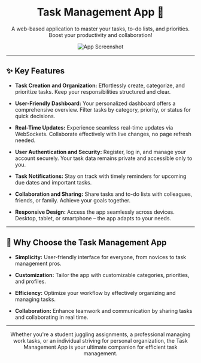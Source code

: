 <div style="text-align: center;">
    <h1>Task Management App 📌</h1>
    <p>A web-based application to master your tasks, to-do lists, and priorities. Boost your productivity and collaboration!</p>
    <img src="landingSS.png" alt="App Screenshot">
</div>

---

## ✨ Key Features

- **Task Creation and Organization:** Effortlessly create, categorize, and prioritize tasks. Keep your responsibilities structured and clear.

- **User-Friendly Dashboard:** Your personalized dashboard offers a comprehensive overview. Filter tasks by category, priority, or status for quick decisions.

- **Real-Time Updates:** Experience seamless real-time updates via WebSockets. Collaborate effectively with live changes, no page refresh needed.

- **User Authentication and Security:** Register, log in, and manage your account securely. Your task data remains private and accessible only to you.

- **Task Notifications:** Stay on track with timely reminders for upcoming due dates and important tasks.

- **Collaboration and Sharing:** Share tasks and to-do lists with colleagues, friends, or family. Achieve your goals together.

- **Responsive Design:** Access the app seamlessly across devices. Desktop, tablet, or smartphone – the app adapts to your needs.

---

## 🚀 Why Choose the Task Management App

- **Simplicity:** User-friendly interface for everyone, from novices to task management pros.

- **Customization:** Tailor the app with customizable categories, priorities, and profiles.

- **Efficiency:** Optimize your workflow by effectively organizing and managing tasks.

- **Collaboration:** Enhance teamwork and communication by sharing tasks and collaborating in real time.

---

<p style="text-align: center;">
    Whether you're a student juggling assignments, a professional managing work tasks, or an individual striving for personal organization, the Task Management App is your ultimate companion for efficient task management.</p>
